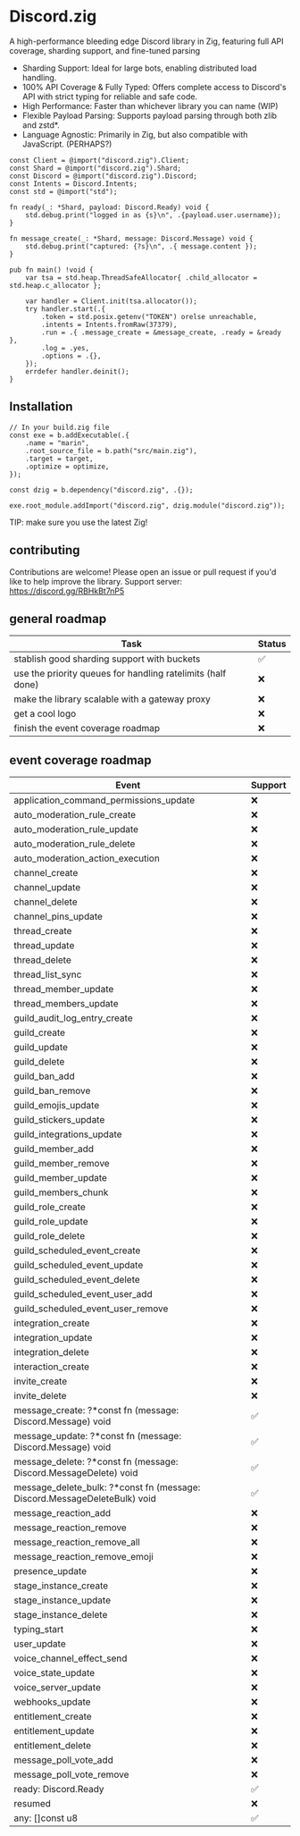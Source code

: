 # Discord.zig

A high-performance bleeding edge Discord library in Zig, featuring full API coverage, sharding support, and fine-tuned parsing
* Sharding Support: Ideal for large bots, enabling distributed load handling.
* 100% API Coverage & Fully Typed: Offers complete access to Discord's API with strict typing for reliable and safe code.
* High Performance: Faster than whichever library you can name (WIP)
* Flexible Payload Parsing: Supports payload parsing through both zlib and zstd*.
* Language Agnostic: Primarily in Zig, but also compatible with JavaScript. (PERHAPS?)

```zig
const Client = @import("discord.zig").Client;
const Shard = @import("discord.zig").Shard;
const Discord = @import("discord.zig").Discord;
const Intents = Discord.Intents;
const std = @import("std");

fn ready(_: *Shard, payload: Discord.Ready) void {
    std.debug.print("logged in as {s}\n", .{payload.user.username});
}

fn message_create(_: *Shard, message: Discord.Message) void {
    std.debug.print("captured: {?s}\n", .{ message.content });
}

pub fn main() !void {
    var tsa = std.heap.ThreadSafeAllocator{ .child_allocator = std.heap.c_allocator };

    var handler = Client.init(tsa.allocator());
    try handler.start(.{
        .token = std.posix.getenv("TOKEN") orelse unreachable,
        .intents = Intents.fromRaw(37379),
        .run = .{ .message_create = &message_create, .ready = &ready },
        .log = .yes,
        .options = .{},
    });
    errdefer handler.deinit();
}

```
## Installation
```zig
// In your build.zig file
const exe = b.addExecutable(.{
    .name = "marin",
    .root_source_file = b.path("src/main.zig"),
    .target = target,
    .optimize = optimize,
});

const dzig = b.dependency("discord.zig", .{});

exe.root_module.addImport("discord.zig", dzig.module("discord.zig"));
```
TIP: make sure you use the latest Zig!

## contributing
Contributions are welcome! Please open an issue or pull request if you'd like to help improve the library.
Support server: https://discord.gg/RBHkBt7nP5

## general roadmap
| Task                                                        | Status |
|-------------------------------------------------------------|--------|
| stablish good sharding support with buckets                 | ✅     |
| use the priority queues for handling ratelimits (half done) | ❌     |
| make the library scalable with a gateway proxy              | ❌     |
| get a cool logo                                             | ❌     |
| finish the event coverage roadmap                           | ❌     |

## event coverage roadmap
| Event                                  | Support |
|----------------------------------------|---------|
| application_command_permissions_update | ❌      |
| auto_moderation_rule_create            | ❌      |
| auto_moderation_rule_update            | ❌      |
| auto_moderation_rule_delete            | ❌      |
| auto_moderation_action_execution       | ❌      |
| channel_create                         | ❌      |
| channel_update                         | ❌      |
| channel_delete                         | ❌      |
| channel_pins_update                    | ❌      |
| thread_create                          | ❌      |
| thread_update                          | ❌      |
| thread_delete                          | ❌      |
| thread_list_sync                       | ❌      |
| thread_member_update                   | ❌      |
| thread_members_update                  | ❌      |
| guild_audit_log_entry_create           | ❌      |
| guild_create                           | ❌      |
| guild_update                           | ❌      |
| guild_delete                           | ❌      |
| guild_ban_add                          | ❌      |
| guild_ban_remove                       | ❌      |
| guild_emojis_update                    | ❌      |
| guild_stickers_update                  | ❌      |
| guild_integrations_update              | ❌      |
| guild_member_add                       | ❌      |
| guild_member_remove                    | ❌      |
| guild_member_update                    | ❌      |
| guild_members_chunk                    | ❌      |
| guild_role_create                      | ❌      |
| guild_role_update                      | ❌      |
| guild_role_delete                      | ❌      |
| guild_scheduled_event_create           | ❌      |
| guild_scheduled_event_update           | ❌      |
| guild_scheduled_event_delete           | ❌      |
| guild_scheduled_event_user_add         | ❌      |
| guild_scheduled_event_user_remove      | ❌      |
| integration_create                     | ❌      |
| integration_update                     | ❌      |
| integration_delete                     | ❌      |
| interaction_create                     | ❌      |
| invite_create                          | ❌      |
| invite_delete                          | ❌      |
| message_create: ?*const fn (message: Discord.Message) void | ✅ |
| message_update: ?*const fn (message: Discord.Message) void | ✅ |
| message_delete: ?*const fn (message: Discord.MessageDelete) void | ✅ |
| message_delete_bulk: ?*const fn (message: Discord.MessageDeleteBulk) void | ✅ |
| message_reaction_add                   | ❌      |
| message_reaction_remove                | ❌      |
| message_reaction_remove_all            | ❌      |
| message_reaction_remove_emoji          | ❌      |
| presence_update                        | ❌      |
| stage_instance_create                  | ❌      |
| stage_instance_update                  | ❌      |
| stage_instance_delete                  | ❌      |
| typing_start                           | ❌      |
| user_update                            | ❌      |
| voice_channel_effect_send              | ❌      |
| voice_state_update                     | ❌      |
| voice_server_update                    | ❌      |
| webhooks_update                        | ❌      |
| entitlement_create                     | ❌      |
| entitlement_update                     | ❌      |
| entitlement_delete                     | ❌      |
| message_poll_vote_add                  | ❌      |
| message_poll_vote_remove               | ❌      |
| ready: Discord.Ready                   | ✅      |
| resumed                                | ❌      |
| any: []const u8                        | ✅      |

